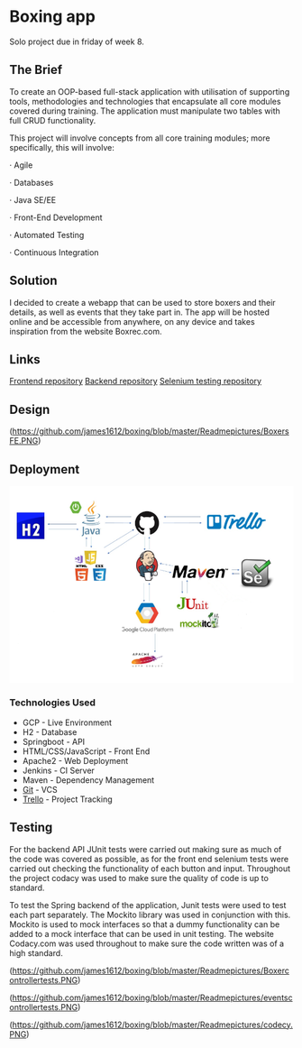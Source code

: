 # Boxing app

Solo project due in friday of week 8.

## The Brief

To create an OOP-based full-stack application with utilisation of supporting tools, methodologies and technologies that encapsulate all core modules covered during training. The application must manipulate two tables with full CRUD functionality.

This project will involve concepts from all core training modules; more specifically, this will involve:

· Agile

· Databases

· Java SE/EE

· Front-End Development

· Automated Testing

· Continuous Integration

## Solution

I decided to create a webapp that can be used to store boxers and their details, as well as events that they take part in. The app will be hosted online and be accessible from anywhere, on any device and takes inspiration from the website Boxrec.com.

## Links

[Frontend repository](https://github.com/james1612/boxing) 
[Backend repository](https://github.com/james1612/boxingspringapplication)
[Selenium testing repository](https://github.com/james1612/boxingseleniumtesting)

## Design 

(https://github.com/james1612/boxing/blob/master/Readmepictures/BoxersFE.PNG)


## Deployment

![Alt text](https://github.com/james1612/boxing/blob/master/Readmepictures/CI%20pipeline.PNG)

### Technologies Used

-   GCP - Live Environment
-   H2 - Database
-   Springboot - API
-   HTML/CSS/JavaScript - Front End
-   Apache2 - Web Deployment
-   Jenkins - CI Server
-   Maven - Dependency Management
-   [Git]([https://github.com/james1612/boxing](https://github.com/james1612/boxing))  - VCS
-   [Trello]([https://trello.com/b/5VJaS9Ul/qa-project](https://trello.com/b/5VJaS9Ul/qa-project))  - Project Tracking


## Testing

For the backend API JUnit tests were carried out making sure as much of the code was covered as possible, as for the front end selenium tests were carried out checking the functionality of each button and input. Throughout the project codacy was used to make sure the quality of code is up to standard.

To test the Spring backend of the application, Junit tests were used to test each part separately. The Mockito library was used in conjunction with this.  Mockito is used to mock interfaces so that a dummy functionality can be added to a mock interface that can be used in unit testing. The website Codacy.com was used throughout to make sure the code written was of a high standard.

(https://github.com/james1612/boxing/blob/master/Readmepictures/Boxercontrollertests.PNG)

(https://github.com/james1612/boxing/blob/master/Readmepictures/eventscontrollertests.PNG)

(https://github.com/james1612/boxing/blob/master/Readmepictures/codecy.PNG)




